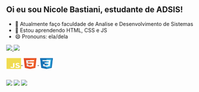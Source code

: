 ## Oi eu sou Nicole Bastiani, estudante de ADSIS!

- 🔭 Atualmente faço faculdade de Analise e Desenvolvimento de Sistemas
- 🌱 Estou aprendendo HTML, CSS e JS
- 😄 Pronouns: ela/dela

<div>
<a href="https://github.com/nifbastiani"> 
<img height="180cm" src="https://github-readme-stats.vercel.app/api?username=nifbastiani&show_icons=true&theme=radical&include_all_commits=true&count_private=true"/>
<img height="180cm" src="https://github-readme-stats.vercel.app/api/top-langs/?username=nifbastiani&layout=compact&langs_count=16&theme=radical"/>
</div>
<div style="display: inline_block"><br>
  <img align="center" alt="Nick-Js" height="30" width="40" src="https://raw.githubusercontent.com/devicons/devicon/master/icons/javascript/javascript-plain.svg">
  <img align="center" alt="Nick-HTML" height="30" width="40" src="https://raw.githubusercontent.com/devicons/devicon/master/icons/html5/html5-original.svg">
  <img align="center" alt="Nick-CSS" height="30" width="40" src="https://raw.githubusercontent.com/devicons/devicon/master/icons/css3/css3-original.svg">
</div>
  
 ##
 
<div>
   <a href="https://instagram.com/nicolefbastiani" target="_blank"><img src="https://img.shields.io/badge/-Instagram-%23E4405F?style=for-the-badge&logo=instagram&logoColor=white" target="_blank"></a>
  <a href="https://www.linkedin.com/in/nicolefbastiani007" target="_blank"><img src="https://img.shields.io/badge/-LinkedIn-%230077B5?style=for-the-badge&logo=linkedin&logoColor=white" target="_blank"></a> 
  <a href = "mailto:nicolefbastiani@gmail.com"><img src="https://img.shields.io/badge/-Gmail-%23333?style=for-the-badge&logo=gmail&logoColor=white" target="_blank"></a>
</div>
